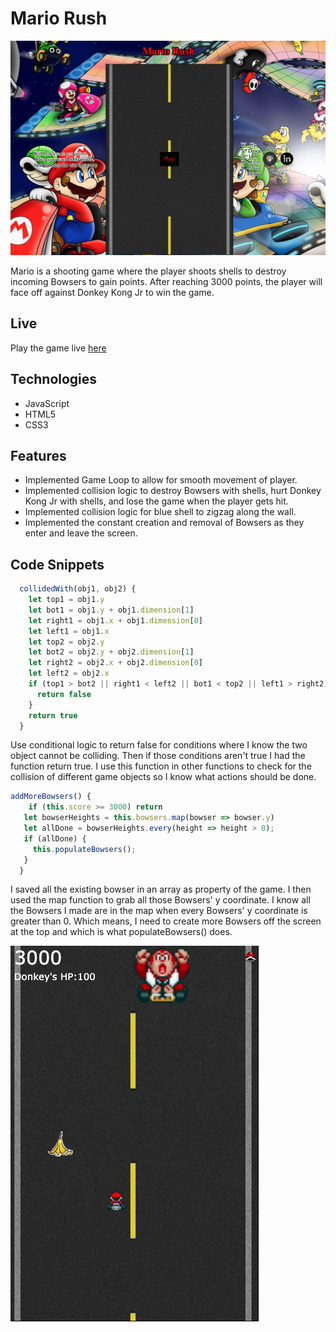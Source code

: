# Mario Rush

![homepic](/dist/mariorushreadme.png)

Mario is a shooting game where the player shoots shells to destroy incoming Bowsers to gain points. After reaching 3000 points, the player will face off against Donkey Kong Jr to win the game.

## Live

Play the game live [here](https://jasonliao122895.github.io/Mario-Rush/ "Mario Rush")

## Technologies
* JavaScript
* HTML5
* CSS3

## Features
* Implemented Game Loop to allow for smooth movement of player.
* Implemented collision logic to destroy Bowsers with shells, hurt Donkey Kong Jr with shells, and lose the game when the player gets hit.
* Implemented collision logic for blue shell to zigzag along the wall.
* Implemented the constant creation and removal of Bowsers as they enter and leave the screen.

## Code Snippets

```js
  collidedWith(obj1, obj2) {
    let top1 = obj1.y
    let bot1 = obj1.y + obj1.dimension[1]
    let right1 = obj1.x + obj1.dimension[0]
    let left1 = obj1.x
    let top2 = obj2.y
    let bot2 = obj2.y + obj2.dimension[1]
    let right2 = obj2.x + obj2.dimension[0]
    let left2 = obj2.x
    if (top1 > bot2 || right1 < left2 || bot1 < top2 || left1 > right2) {
      return false
    }
    return true
  }
```
Use conditional logic to return false for conditions where I know the two object cannot be colliding. Then if those conditions aren't true I had the function return true. I use this function in other functions to check for the collision of different game objects so I know what actions should be done.


```js
addMoreBowsers() {
    if (this.score >= 3000) return
   let bowserHeights = this.bowsers.map(bowser => bowser.y)
   let allDone = bowserHeights.every(height => height > 0);
   if (allDone) {
     this.populateBowsers();
   }
  }
```
I saved all the existing bowser in an array as property of the game. I then used the map function to grab all those Bowsers' y coordinate. I know all the Bowsers I made are in the map when every Bowsers' y coordinate is greater than 0. Which means, I need to create more Bowsers off the screen at the top and which is what populateBowsers() does.

![mario rush](/dist/mariorush.png)
